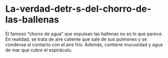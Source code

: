 # La-verdad-detr-s-del-chorro-de-las-ballenas
El famoso “chorro de agua” que expulsan las ballenas no es lo que parece. En realidad, se trata de aire caliente que sale de sus pulmones y se condensa al contacto con el aire frío. Además, contiene mucosidad y agua de mar que cubre el espiráculo. 
